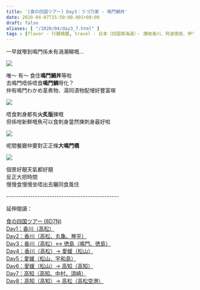 ```yaml
---
title: '[食の四国ツアー] Day3：うづ乃家 - 鳴門鯛丼'
date: 2020-04-07T15:50:00.001+08:00
draft: false
aliases: [ "/2020/04/day3_7.html" ]
tags : [flavor - 行膳積腹, travel - 日本（四国南海道）・ 讚岐香川、阿波徳島、伊予愛媛、土佐高知]
---
```


一早就嚟到鳴門係未有渦潮睇嘅...

![](/images/shikoku3b.jpg)

唯～ 有～ 食住**鳴門鯛丼**等啦  
去鳴門唔係唔食**鳴門鯛**呀化？  
仲有鳴門わかめ茎煮物、湯同漬物配埋好豐富㗎  

![](/images/shikoku3b1.jpg)

唔食刺身都有**火炙版**揀嘅  
但係咁新鮮嘅魚可以食刺身當然揀刺身最好啦  

![](/images/shikoku3b2.jpg)

呢間餐廳仲要對正正條**大鳴門橋**  

![](/images/shikoku3b3.jpg)

個景好靚天氣都好靚  
反正大把時間  
慢慢食慢慢坐唔出去曬同食風住  
  
\-----------------------------------------------  
  

延伸閱讀：

[食の四国ツアー (8D7N)](https://www.hidie.net/2020/05/8d7n.html)  
[Day1：香川（高松）](https://www.hidie.net/2017/08/day1.html)  
[Day2：香川（高松、丸亀、琴平）](https://www.hidie.net/2017/08/day2.html)  
[Day3：香川（高松）↔ 徳島（鳴門、徳島）](https://www.hidie.net/2017/08/day3.html)  
[Day4：香川（高松）→ 愛媛（松山）](https://www.hidie.net/2017/08/day4.html)  
[Day5：愛媛（松山、宇和島）](https://www.hidie.net/2017/08/day5.html)  
[Day6：愛媛（松山）→ 高知（高知）](https://www.hidie.net/2017/08/day6.html)  
[Day7：高知（高知、中村、須崎）](https://www.hidie.net/2017/08/day7.html)  
[Day8：高知（高知）→ 高松（高松空港）](https://www.hidie.net/2017/08/day8.html)